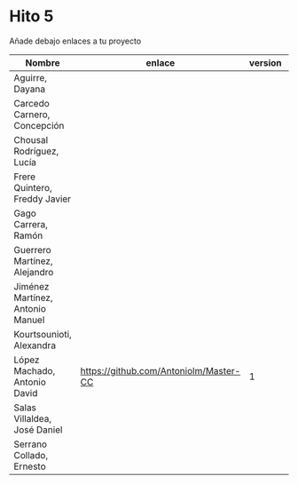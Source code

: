 # Hito 5

Añade debajo enlaces a tu proyecto

| Nombre                           |  enlace  | version | Comprobado | 
|----------------------------------|----------|---------| ---------- |
| Aguirre, Dayana                  | | | |
| Carcedo Carnero, Concepción      | | | |
| Chousal Rodríguez, Lucía         | | | |
| Frere Quintero, Freddy Javier    | | | |
| Gago Carrera, Ramón              | | | |
| Guerrero Martínez, Alejandro     | | | |
| Jiménez Martínez, Antonio Manuel | | | |
| Kourtsounioti, Alexandra         | | | |
| López Machado, Antonio David     | https://github.com/Antoniolm/Master-CC | 1 | |
| Salas Villaldea, José Daniel     | | | |
| Serrano Collado, Ernesto         | | | |



